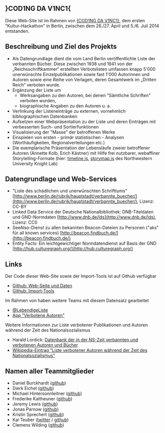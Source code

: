 ## <a name="COD1NGDAV1NC1"></a>}COD1NG DA V1NC1{
Diese Web-Site ist im Rahmen von [{COD1NG DA V1NC1}](http://codingdavinci.de/), dem ersten "Kultur-Hackathon" in Berlin, zwischen dem 26./27. April und 5./6. Juli 2014 entstanden.

## <a name="project"></a>Beschreibung und Ziel des Projekts
* Als Datengrundlage dient die vom Land Berlin veröffentlichte Liste der verbannten Bücher. Diese zwischen 1938 und 1941 von der „Reichsschriftkammer“ erstellten Verbotslisten umfassen knapp 5'000 unerwünschte Einzelpublikationen sowie fast 1'000 Autorinnen und Autoren sowie eine Reihe von Verlagen, deren Gesamtwerk im „Dritten Reich“ verboten wurde.
* Ergänzung der Liste um
  * Werksangaben zu den Autoren, bei denen "Sämtliche Schriften" verboten wurden,
  * biographische Angaben zu den Autoren u. a.
* Verlinkung der Listeneinträge zu externen, vornehmlich bibliographischen Datenbanken
* Aufsetzen einer Webpräsentation zu der Liste und deren Einträgen mit verbesserten Such- und Sortierfunktionen
* Visualisierung der "Masse" der betroffenen Werke
* Einspielen von ersten - primär statistischen - Analysen (Worthäufigkeiten, Regionalverteilungen etc.)
* Die exemplarische Präsentation der Lebensläufe zweier betroffener Autoren (Annette Kolb, Erich Kästner) mit Hilfe frei nutzbarer, webaffiner Storytelling-Formate (hier: [timeline js](http://timeline.knightlab.com), [storymap js](http://storymap.knightlab.com) des Northwestern University Knight Lab)

## Datengrundlage und Web-Services
* "Liste des schädlichen und unerwünschten Schrifttums"
[http://www.berlin.de/rubrik/hauptstadt/verbannte_buecher/](http://www.berlin.de/rubrik/hauptstadt/verbannte_buecher/), Lizenz: CC-BY
* Linked Data Service der Deutsche Nationalbibliothek: DNB-Titeldaten und GND-Normdaten [http://www.dnb.de/lds](http://www.dnb.de/lds), Lizenz: CC0
* SeeAlso-Dienst zu allen bekannten Beacon-Dateien zu Personen ("aks" für all known services) [http://beacon.findbuch.de/](http://beacon.findbuch.de/)
* Entity Facts: Ein leichtgewichtiger Normdatendienst auf Basis der GND [http://hub.culturegraph.org/](http://hub.culturegraph.org/)

## Links
Der Code dieser Web-Site sowie der Import-Tools ist auf Github verfügbar
* [Github: Web-Seite und Daten](https://github.com/jlewis91/codingdavinci)
* [Github: Import-Tools](https://github.com/mhinters/BannedBookUtils)

Im Rahmen von haben weitere Teams mit diesem Datensatz gearbeitet
* [@LebendigeListe](http://lebendigeliste.de/)
* [App "Verbotene Autoren"](http://cdvinci.hackdash.org/projects/53a703ff9bfef6693e000007)

Weitere Informationen zur Liste verbotener Publikationen und Autoren während der Zeit des Nationalsozialismus
* Harald Lordick: [Datenbank der in der NS-Zeit verbannten und verbotenen Autoren und Bücher](http://djgd.hypotheses.org/296)
* [Wikipedia-Eintrag "Liste verbotener Autoren während der Zeit des Nationalsozialismus"](https://de.wikipedia.org/wiki/Liste_verbotener_Autoren_w%C3%A4hrend_der_Zeit_des_Nationalsozialismus)

## <a name="team"></a>Namen aller Teammitglieder
* Daniel Burckhardt ([github](https://github.com/burki))
* Dierk Eichel ([github](https://github.com/deichel))
* Michael Hintersonnleitner ([github](https://github.com/mhinters/))
* Frederike Kaltheuner ([github](https://github.com/fre8de8rike))
* Jeremy Lewis ([github](https://github.com/jlewis91))
* Jonas Parnow ([github](https://github.com/z3to))
* Kristin Sprechert ([github](https://github.com/kaeseoehrchen))
* Kai Teuber ([twitter](https://twitter.com/teuberkai) / [github](https://github.com/teuberkai))
* Clemens Wilding ([github](https://github.com/wigginus))
